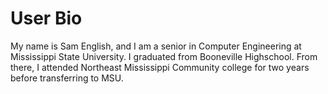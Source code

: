 # User Bio

My name is Sam English, and I am a senior in Computer Engineering at Mississippi State University.
I graduated from Booneville Highschool. From there, I attended Northeast Mississippi Community college
for two years before transferring to MSU. 
